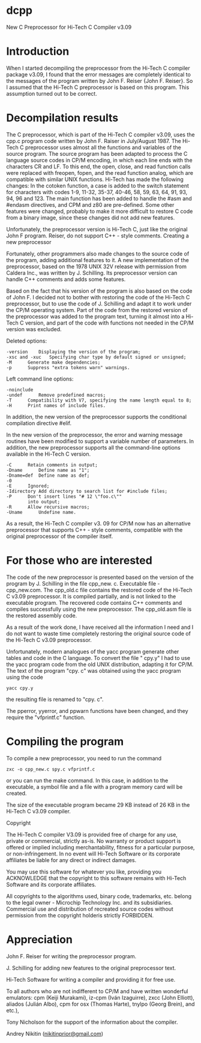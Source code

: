 # dcpp
New C Preprocessor for Hi-Tech C Compiler v3.09

# Introduction

When I started decompiling the preprocessor from the Hi-Tech C compiler package v3.09, I found that the error messages are completely identical to the messages of the program written by John F. Reiser {John F. Reiser}. So I assumed that the Hi-Tech C preprocessor is based on this program. This assumption turned out to be correct.

# Decompilation results

The C preprocessor, which is part of the Hi-Tech C compiler v3.09, uses the cpp.c program code written by John F. Raiser in July/August 1987. The Hi-Tech C preprocessor uses almost all the functions and variables of the source program.
The source program has been adapted to process the C language source codes in CP/M encoding, in which each line ends with the characters CR and LF. To this end, the open, close, and read function calls were replaced with freopen, fopen, and the read function analog, which are compatible with similar UNIX functions.
Hi-Tech has made the following changes:
In the cotoken function, a case is added to the switch statement for characters with codes 1-9, 11-32, 35-37, 40-46, 58, 59, 63, 64, 91, 93, 94, 96 and 123.
The main function has been added to handle the #asm and #endasm directives, and CPM and z80 are pre-defined.
Some other features were changed, probably to make it more difficult to restore C code from a binary image, since these changes did not add new features.

Unfortunately, the preprocessor version is Hi-Tech C, just like the original John F program. Reiser, do not support C++ - style comments.
Creating a new preprocessor

Fortunately, other programmers also made changes to the source code of the program, adding additional features to it.
A new implementation of the preprocessor, based on the 1978 UNIX 32V release with permission from Caldera Inc., was written by J. Schilling. Its preprocessor version can handle C++ comments and adds some features.

Based on the fact that his version of the program is also based on the code of John F. I decided not to bother with restoring the code of the Hi-Tech C preprocessor, but to use the code of J. Schilling and adapt it to work under the CP/M operating system.
Part of the code from the restored version of the preprocessor was added to the program text, turning it almost into a Hi-Tech C version, and part of the code with functions not needed in the CP/M version was excluded.

Deleted options:

	-version 	Displaying the version of the program;
	-xsc and -xuc 	Specifying char type by default signed or unsigned;
	-M		Generate make dependencies;
	-p 		Suppress "extra tokens warn" warnings.

Left command line options:

	-noinclude
	-undef 		Remove predefined macros;
	-T 		Compatibility with V7, specifying the name length equal to 8;
	-H		Print names of include files.

In addition, the new version of the preprocessor supports the conditional compilation directive #elif.

In the new version of the preprocessor, the error and warning message routines have been modified to support a variable number of parameters.
In addition, the new preprocessor supports all the command-line options available in the Hi-Tech C version.

	-C		Retain comments in output;
	-Dname		Define name as "1";
	-Dname=def	Define name as def;
	-0
	-E		Ignored;
	-Idirectory	Add directory to search list for #include files;
	-P		Don't insert lines "# 12 \"foo.c\""
			into output;
	-R		Allow recursive macros;
	-Uname		Undefine name.

As a result, the Hi-Tech C compiler v3. 09 for CP/M now has an alternative preprocessor that supports C++ - style comments, compatible with the original preprocessor of the compiler itself.

# For those who are interested

The code of the new preprocessor is presented based on the version of the program by J. Schilling in the file cpp_new. c. Executable file - cpp_new.com.
The cpp_old.c file contains the restored code of the Hi-Tech C v3.09 preprocessor. It is compiled partially, and is not linked to the executable program. The recovered code contains C++ comments and compiles successfully using the new preprocessor. The cpp_old.asm file is the restored assembly code.

As a result of the work done, I have received all the information I need and I do not want to waste time completely restoring the original source code of the Hi-Tech C v3.09 preprocessor.

Unfortunately, modern analogues of the yacc program generate other tables and code in the C language. To convert the file " cpy.y" I had to use the yacc program code from the old UNIX distribution, adapting it for CP/M.
The text of the program "cpy. c" was obtained using the yacc program using the code

	yacc cpy.y

the resulting file is renamed to "cpy. c".

The pperror, yyerror, and ppwarn functions have been changed, and they require the "vfprintf.c" function.

# Compiling the program

To compile a new preprocessor, you need to run the command

	zxc -o cpp_new.c spy.c vfprintf.c

or you can run the make command. In this case, in addition to the executable, a symbol file and a file with a program memory card will be created.

The size of the executable program became 29 KB instead of 26 KB in the Hi-Tech C v3.09 compiler.

Copyright

The Hi-Tech C compiler V3.09 is provided free of charge for any use, private or commercial, strictly as-is. No warranty or product support is offered or implied including merchantability, fitness for a particular purpose, or non-infringement. In no event will Hi-Tech Software or its corporate affiliates be liable for any direct or indirect damages.

You may use this software for whatever you like, providing you ACKNOWLEDGE that the copyright to this software remains with Hi-Tech Software and its corporate affiliates.

All copyrights to the algorithms used, binary code, trademarks, etc. belong to the legal owner - Microchip Technology Inc. and its subsidiaries. Commercial use and distribution of recreated source codes without permission from the copyright holderis strictly FORBIDDEN.


# Appreciation

John F. Reiser for writing the preprocessor program.

J. Schilling for adding new features to the original preprocessor text. 

Hi-Tech Software for writing a compiler and providing it for free use.

To all authors who are not indifferent to CP/M and have written
wonderful emulators: cpm (Keiji Murakami), iz-cpm (Iván Izaguirre),
zxcc (John Elliott), aliados (Julián Albo), cpm for osx (Thomas Harte),
tnylpo (Georg Brein), and etc.),

Tony Nicholson for the support of the information about the compiler.

Andrey Nikitin (nikitinprior@gmail.com)
